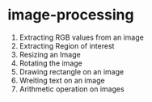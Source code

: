 # image-processing

1. Extracting RGB values from an image
2. Extracting Region of interest
3. Resizing an Image
4. Rotating the image
5. Drawing rectangle on an image
6. Wreiting text on an image
7. Arithmetic operation on images
